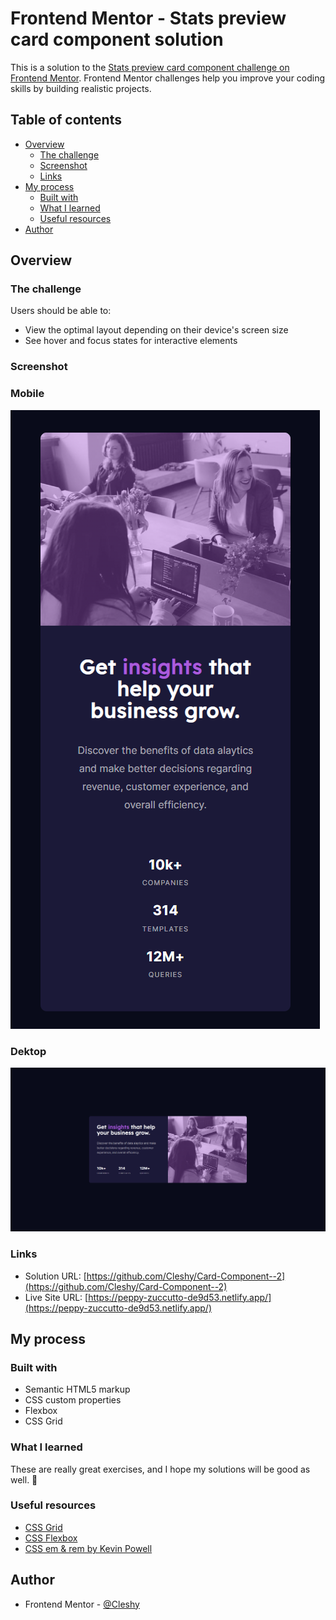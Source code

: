 # Frontend Mentor - Stats preview card component solution

This is a solution to the [Stats preview card component challenge on Frontend Mentor](https://www.frontendmentor.io/challenges/stats-preview-card-component-8JqbgoU62). Frontend Mentor challenges help you improve your coding skills by building realistic projects.

## Table of contents

- [Overview](#overview)
  - [The challenge](#the-challenge)
  - [Screenshot](#screenshot)
  - [Links](#links)
- [My process](#my-process)
  - [Built with](#built-with)
  - [What I learned](#what-i-learned)
  - [Useful resources](#useful-resources)
- [Author](#author)

## Overview

### The challenge

Users should be able to:

- View the optimal layout depending on their device's screen size
- See hover and focus states for interactive elements

### Screenshot

### Mobile

![](images/screenshot-mobile.PNG)

### Dektop

![](images/screenshot-desktop.PNG)

### Links

- Solution URL: [https://github.com/Cleshy/Card-Component--2](https://github.com/Cleshy/Card-Component--2)
- Live Site URL: [https://peppy-zuccutto-de9d53.netlify.app/](https://peppy-zuccutto-de9d53.netlify.app/)

## My process

### Built with

- Semantic HTML5 markup
- CSS custom properties
- Flexbox
- CSS Grid

### What I learned

These are really great exercises, and I hope my solutions will be good as well. 🤞

### Useful resources

- [CSS Grid](https://css-tricks.com/snippets/css/complete-guide-grid/)
- [CSS Flexbox](https://css-tricks.com/snippets/css/a-guide-to-flexbox/)
- [CSS em & rem by Kevin Powell](https://www.youtube.com/watch?v=_-aDOAMmDHI&ab_channel=KevinPowell)

## Author

- Frontend Mentor - [@Cleshy](https://www.frontendmentor.io/profile/Cleshy)

